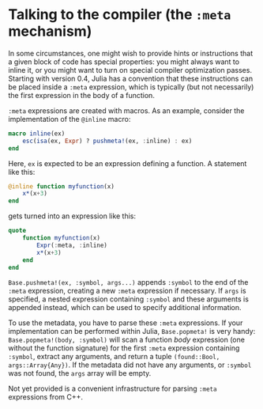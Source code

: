 # Talking to the compiler (the `:meta` mechanism)

In some circumstances, one might wish to provide hints or instructions that a given block of code has special properties: you might always want to inline it, or you might want to turn on special compiler optimization passes.
Starting with version 0.4, Julia has a convention that these instructions can be placed inside a `:meta` expression, which is typically (but not necessarily) the first expression in the body of a function.

`:meta` expressions are created with macros.
As an example, consider the implementation of the `@inline` macro:

```julia
macro inline(ex)
    esc(isa(ex, Expr) ? pushmeta!(ex, :inline) : ex)
end
```

Here, `ex` is expected to be an expression defining a function.
A statement like this:

```julia
@inline function myfunction(x)
    x*(x+3)
end
```

gets turned into an expression like this:

```julia
quote
    function myfunction(x)
        Expr(:meta, :inline)
        x*(x+3)
    end
end
```

`Base.pushmeta!(ex, :symbol, args...)` appends `:symbol` to the end of the `:meta` expression,
creating a new `:meta` expression if necessary.
If `args` is specified, a nested expression containing `:symbol` and these arguments is appended instead, which can be used to specify additional information.

To use the metadata, you have to parse these `:meta` expressions.
If your implementation can be performed within Julia, `Base.popmeta!` is very handy: `Base.popmeta!(body, :symbol)` will scan a function *body* expression (one without the function signature) for the first `:meta` expression containing `:symbol`, extract any arguments, and return a tuple `(found::Bool, args::Array{Any})`.
If the metadata did not have any arguments, or `:symbol` was not found, the `args` array will be empty.

Not yet provided is a convenient infrastructure for parsing `:meta` expressions from C++.
